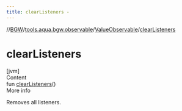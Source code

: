```yaml
---
title: clearListeners -
---
```

//[BGW](../../../index.md)/[tools.aqua.bgw.observable](../index.md)/[ValueObservable](index.md)/[clearListeners](clear-listeners.md)



# clearListeners  
[jvm]  
Content  
fun [clearListeners](clear-listeners.md)()  
More info  


Removes all listeners.

  



